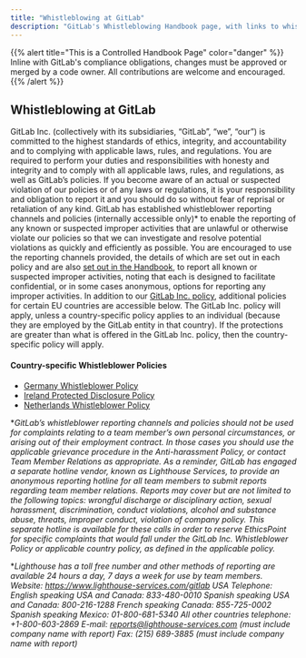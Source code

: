 ```yaml
---
title: "Whistleblowing at GitLab"
description: "GitLab's Whistleblowing Handbook page, with links to whistleblowing policies."
---
```


{{% alert title="This is a Controlled Handbook Page" color="danger" %}}
Inline with GitLab's compliance obligations, changes must be approved or merged by a code owner. All contributions are welcome and encouraged.
{{% /alert %}}

## Whistleblowing at GitLab

GitLab Inc. (collectively with its subsidiaries, “GitLab”, “we”, “our”) is committed to the highest standards of ethics, integrity, and accountability and to complying with applicable laws, rules, and regulations. You are required to perform your duties and responsibilities with honesty and integrity and to comply with all applicable laws, rules, and regulations, as well as GitLab’s policies. If you become aware of an actual or suspected violation of our policies or of any laws or regulations, it is your responsibility and obligation to report it and you should do so without fear of reprisal or retaliation of any kind.
GitLab has established whistleblower reporting channels and policies (internally accessible only)* to enable the reporting of any known or suspected improper activities that are unlawful or otherwise violate our policies so that we can investigate and resolve potential violations as quickly and efficiently as possible. You are encouraged to use the reporting channels provided, the details of which are set out in each policy and are also [set out in the Handbook](/handbook/people-group/#how-to-report-violations), to report all known or suspected improper activities, noting that each is designed to facilitate confidential, or in some cases anonymous, options for reporting any improper activities.
In addition to our [GitLab Inc. policy](https://drive.google.com/drive/folders/1kB3k5FRnR3OUBP0Eyo3SxxyPKeiRFfUk), additional policies for certain EU countries are accessible below. The GitLab Inc. policy will apply, unless a country-specific policy applies to an individual (because they are employed by the GitLab entity in that country). If the protections are greater than what is offered in the GitLab Inc. policy, then the country-specific policy will apply.

#### Country-specific Whistleblower Policies

- [Germany Whistleblower Policy](https://drive.google.com/drive/folders/1fPDwVJUaUZwLqW7ov_WJ0mbK9Tcncyy2?usp=drive_link)
- [Ireland Protected Disclosure Policy](https://drive.google.com/drive/folders/1e3EisOUPDKGh4XgjpwOOkrnvW2X8WdAK?usp=drive_link)
- [Netherlands Whistleblower Policy](https://drive.google.com/drive/folders/15rhFpbxK2nxvgSpv99E4jhfEMCF7J8EQ?usp=drive_link)

**GitLab’s whistleblower reporting channels and policies should not be used for complaints relating to a team member’s own personal circumstances, or arising out of their employment contract. In those cases you should use the applicable grievance procedure in the Anti-harassment Policy, or contact Team Member Relations as appropriate. As a reminder, GitLab has engaged a separate hotline vendor, known as Lighthouse Services, to provide an anonymous reporting hotline for all team members to submit reports regarding team member relations. Reports may cover but are not limited to the following topics: wrongful discharge or disciplinary action, sexual harassment, discrimination, conduct violations, alcohol and substance abuse, threats, improper conduct, violation of company policy. This separate hotline is available for these calls in order to reserve EthicsPoint for specific complaints that would fall under the GitLab Inc. Whistleblower Policy or applicable country policy, as defined in the applicable policy.*

**Lighthouse has a toll free number and other methods of reporting are available 24 hours a day, 7 days a week for use by team members.*
*Website: https://www.lighthouse-services.com/gitlab*
*USA Telephone:*
*English speaking USA and Canada: 833-480-0010*
*Spanish speaking USA and Canada: 800-216-1288*
*French speaking Canada: 855-725-0002*
*Spanish speaking Mexico: 01-800-681-5340*
*All other countries telephone: +1-800-603-2869*
*E-mail: reports@lighthouse-services.com (must include company name with report)*
*Fax: (215) 689-3885 (must include company name with report)*
